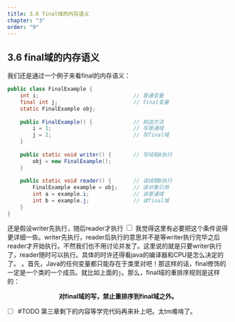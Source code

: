 ```yaml
---
title: 3.6 final域的内存语义
chapter: "3"
order: "9"
---
```

## 3.6 final域的内存语义

我们还是通过一个例子来看final的内存语义：

```java
public class FinalExample {  
    int i;                              // 普通变量
    final int j;                        // final变量 
    static FinalExample obj;  
  
    public FinalExample() {             // 构造方法  
        i = 1;                          // 写普通域  
        j = 2;                          // 写final域  
    }  
  
    public static void writer() {       // 写线程A执行  
        obj = new FinalExample();  
    }  
  
    public static void reader() {       // 读线程B执行  
        FinalExample example = obj;     // 读对象引用  
        int a = example.i;              // 读普通域  
        int b = example.j;              // 读final域  
    }  
}
```

<label class="ob-comment" title="还是假设writer先执行，随后reader才执行" style=""> 还是假设writer先执行，随后reader才执行 <input type="checkbox"> <span style=""> 我觉得这里有必要把这个条件说得更详细一些。writer先执行，reader后执行的意思并不是等writer执行完毕之后reader才开始执行。不然我们也不用讨论并发了。这里说的就是只要writer执行了，reader随时可以执行。具体的时许还得看java的编译器和CPU是怎么决定的了。 </span></label>。首先，Java的任何变量都只能存在于类里对吧！那这样的话，final修饰的一定是一个类的一个成员。就比如上面的`j`。那么，final域的重排序规则是这样的：

**<center>对final域的写，禁止重排序到final域之外。</center>**

- [ ] #TODO 第三章剩下的内容等学完代码再来补上吧。太tm难啃了。
